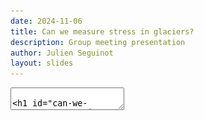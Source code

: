 ```yaml
---
date: 2024-11-06
title: Can we measure stress in glaciers?
description: Group meeting presentation
author: Julien Seguinot
layout: slides
---
```


<!-- can't be moved to template -->
<section data-markdown data-separator-notes="^:::">
<textarea data-template>

# Can we measure stress in glaciers?

~

*The mass of glaciers lead lives of constant stress,<br>
so they relax by slowly gliding on their bed.*

~

[J. Seguinot](https://juseg.dev) & E. Podolsky.
VUB, 06 Nov 2024.

---

### Bowdoin Glacier, GL

<!-- .slide: data-background-image="https://live.staticflickr.com/65535/49298829236_2546afe01d_k.jpg" -->

---

### Colleagues for scale

<div><video autoplay controls loop src="https://live.staticflickr.com/video/49724736328/1a099e7c08/1080p.mp4?s=eyJpIjo0OTcyNDczNjMyOCwiZSI6MTczMDgyNzE2MywicyI6Ijk0MDQ0Mjc0MDgzZjkwNWQ5YzllYjQzYmQwZTg0MDNlMTE0ZGRiMjYiLCJ2IjoxfQ"></div>

<small>Video: [E. van Dongen, 2017](
    https://flickr.com/photos/snsf_image_competition/40811455004/)</small>

---

### View from the fjord

<div><video autoplay controls loop src="https://live.staticflickr.com/video/40630777905/ee55a06c9b/1080p.mp4?s=eyJpIjo0MDYzMDc3NzkwNSwiZSI6MTczMDgyNzM3MCwicyI6ImRmZWEzNTBmMjQ1MzkyMjkzYjRkYmRmYTM3ZmM2ODI2ZWJmN2RhYjMiLCJ2IjoxfQ"></div>

<small>Video: [L. Preiswerk, 2017](
    https://flickr.com/photos/snsf_image_competition/40811455004/)</small>

---

### Borehole site

<!-- .slide: data-background-image="https://live.staticflickr.com/65535/49298343083_3bfbd1cc01_k.jpg" -->

---

### Bowdoin borehole locations

![bowstr_boreholes](../assets/figures/bowstr_boreholes.png) <!-- .element height="320px" -->
![bowstr_casing](../assets/figures/bowstr_casing.png) <!-- .element height="320px" -->

::: Figure 1: (a) Bowdoin borehole locations from drilling in July 2014 to
dismantling in July 2017 and background satellite image from 2017 March 10,
17:41:29 UTC. Contains modified Copernicus Sentinel data, processed with
Sentinelflow. (b) Initially observed ice thickness and localization of the
piezometers as deduced from initial water-pressure measurements. [TODO: add
model of tilt unit casing with location of the sensor] .

---

### Three-year borehole record

![bowstr_freezedates](../assets/figures/bowstr_freezedates.png)

::: Figure 3: (a) Same as Fig. 2 but with split axes. Sharp peaks in the early part
of the record cor- respond to the hotwater-drilled borehole refreezing phase.
(b) Corresponding temperature record, showing the initial refreezing phase and
long-term warming (cf. Seguinot et al., 2020). Full circles denote refreezing
dates estimated Insets displaying an example of semi-diurnal periodic
oscillations observed in the stress record after refreezing. [NOTE: Maybe this
can be merged with Fig. 2.]

---

### Zooming in on the stress record

![bowstr_timeseries](../assets/figures/bowstr_timeseries.png)

::: Figure 2: (a) Complete piezometer record, including the initial borehole water
pressure measure- ments, and the transition to solid ice stress measurements.
(b, c) Insets displaying an example of semi-diurnal periodic oscillations
observed in the stress record after refreezing.

---

### High-pass filtering

![bowstr_highpass](../assets/figures/bowstr_highpass.png)

::: Figure 4: (a) Complete piezometer record, after applying a fourth-order
Butterworth high-pass filter with a cut-off period of one day. The bottom curve
shows (non-filtered) tidal measurements from Pituffik, converted to sea-water
pressure and divided by ten. (b) Zoom on the later part of the 2014 melt season
and transition into fall, before contact to UI03 and UI02 was lost, but also
while LI03 was not yet refrozen. Other sensors record a transition from
high-amplitude, daily stress oscillations (correlated with glacier speed) to
semi-diurnal oscillations anti-correlated with, and an order of magnitude lower
than, the tide. [NOTE: maybe add a separate figure with borehole temp and
stress during refreezing.] [TODO: fix year label, add GPS and tilts, and
highlight the freezing dates?]

---

### Fast Fourier transform

![bowstr_fourier](../assets/figures/bowstr_fourier.png)

::: Figure 5: (a–i) Fast-fourier transforms of the (non-filtered) series of stress
derivative over time (kPa s−1 ) after refreezing. The refreezing date is
computed independently for each unit as the date when temperatures reach 75% of
their minumum value relative to 0 C◦ . [TODO: ensure this is consistent among
plots.] (j) Fast-fourier transform of the time derivative of Pituffik tides,
converted to sea-water pressure and divided by ten. Insets show a zoom on the
diurnal and semi-diurnal tidal components which can also be found in some of
the stress records.

---

### Rolling-window spectrograms

![bowstr_specgrams](../assets/figures/bowstr_specgrams.png)

::: Figure 6: (a–h) Rolling-window spectrograms of glacier stress and tidal pressure temporal deriva-
tives after refreezing of the individual units. Fourier transforms are computed on 14-day windows
with a 12-day overlap. Some of the vertical bands result from interpolating the signal from solar-
power-adaptive to a constant, ten-minute time step. Colour curves indicate the relative ratio of
spectral power between the 10–14 and 22–26 h bands, rescaled between 12 and 24 h for visualization,
showing that semi-diurnal oscillations dominate the record outside the melt season. UI03 and UI02
are omitted due to the short length of their solid stress record after refreezing.

---

### Wavelet transforms

![bowstr_wavelets](../assets/figures/bowstr_wavelets.png)

::: Figure 7: (a–h) Continuous wavelet transforms of glacier stress and tidal pressure temporal deriva-
tives after applying a fourth-order Butterworth high-pass filter with a cut-off period of one day
[TODO: maybe filtering is not needed here] , showing the emergence of a diurnal signal during the
2015 melt season, in addition to the persistent semi-diurnal signal. [TODO: try and extend upwards
to 14-days periods.] [NOTE: I do not yet master this. I tried to plot the CWT for longer record,
but the magnitude of 12 and 24-h oscillations appears to diminish as I extend the time period. On
the other hand the CWT seems to be good at picking the changes in frequency at the beginning and
the end of the melt season.]

---

### Cross-correlation over a month

![bowstr_correlate](../assets/figures/bowstr_correlate.png)

::: Figure 8: (a) Extract of the piezometer record and tidal pressure for October 2014, after applying
a fourth-order Butterworth band-pass filter with cut-off periods of 0.5 and 12 h. [TODO: try 15 h,
or maybe even use the same filter in all plots.] (b) Cross-correlation of the ice stress (and water
pressure) time series against tidal pressure. Coloured dots indicate the maximum absolute correla-
tion, which corresponds to an anti-correlation with a phase delay of ca. 1–2 h. (c) Corresponding
phase delay as a function of sensor depth. [TODO: fix labels, check that the clocks are on-time
(at least UI* should be OK, but I’m not sure about LI*).]

---

### Rolling-window cross-correlation

![bowstr_rollcorr](../assets/figures/bowstr_rollcorr.png)

::: Figure 9: (a-g) Rolling-window cross-correlation between the piezometer and tidal pressure record
when the latter is available, after applying a fourth-order Butterworth band-pass filter with cut-off
periods of 2 and 12 h. Colour curves show the optimal phase delay of stress records relative to
tides when absolute maximum (anti)correlation is above 0.75. [NOTE: no idea what happens after
2016.] [TODO: add colorbar (grey=anticorrelation), try 1-bit normalization] .

---

### TBC next year

<!-- .slide: data-background-image="https://live.staticflickr.com/65535/49019299958_58fc296068_k_d.jpg" -->

<!-- can't be moved to template -->
</textarea>
</section>
